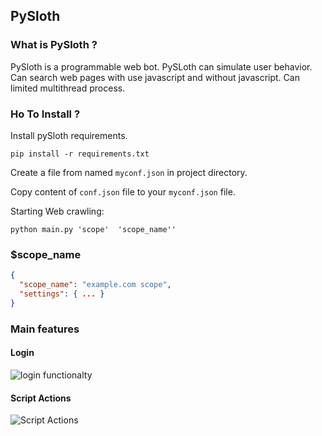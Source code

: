 ## PySloth

### What is PySloth ?

PySloth is a programmable web bot. PySLoth can simulate user behavior. Can search web pages with use javascript and without javascript.
Can limited multithread process.

### Ho To Install ?

Install pySloth requirements.

```pip install -r requirements.txt```

Create  a file from named ```myconf.json``` in project directory.

Copy content of ```conf.json``` file to your ```myconf.json``` file.

Starting Web crawling:

``` python main.py 'scope'  'scope_name'' ```

### $scope_name

```json
{
  "scope_name": "example.com scope",
  "settings": { ... }
}
```

### Main features

#### Login 

![login functionalty](https://github.com/ebubekirtabak/scrappy/blob/master/media/gif/login.gif "Login function")

#### Script Actions

![Script Actions](https://github.com/ebubekirtabak/scrappy/blob/master/media/gif/script_actions.gif "Script Actions")
